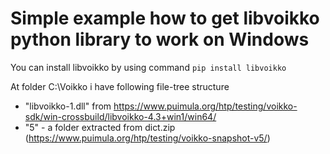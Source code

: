 # Simple example how to get libvoikko python library to work on Windows

You can install libvoikko by using command
``pip install libvoikko``

At folder C:\Voikko i have following file-tree structure
 - "libvoikko-1.dll" from https://www.puimula.org/htp/testing/voikko-sdk/win-crossbuild/libvoikko-4.3+win1/win64/
 - "5" - a folder extracted from dict.zip (https://www.puimula.org/htp/testing/voikko-snapshot-v5/)

